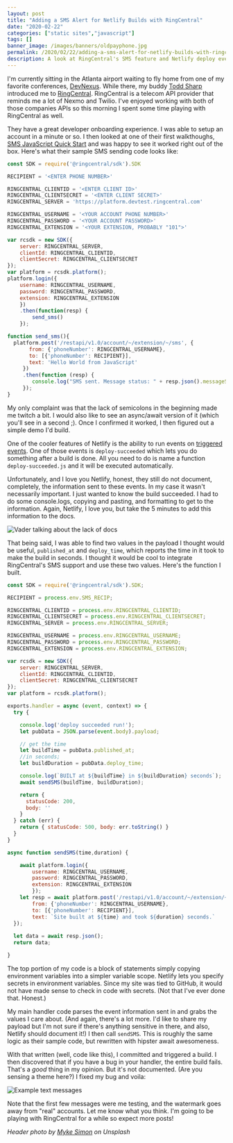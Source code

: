 ```yaml
---
layout: post
title: "Adding a SMS Alert for Netlify Builds with RingCentral"
date: "2020-02-22"
categories: ["static sites","javascript"]
tags: []
banner_image: /images/banners/oldpayphone.jpg
permalink: /2020/02/22/adding-a-sms-alert-for-netlify-builds-with-ringcentral
description: A look at RingCentral's SMS feature and Netlify deploy events.
---
```


I'm currently sitting in the Atlanta airport waiting to fly home from one of my favorite conferences, [DevNexus](https://devnexus.com/). While there, my buddy [Todd Sharp](https://recursive.codes/) introduced me to [RingCentral](https://developers.ringcentral.com/). RingCentral is a telecom API provider that reminds me a lot of Nexmo and Twilio. I've enjoyed working with both of those companies APIs so this morning I spent some time playing with RingCentral as well. 

They have a great developer onboarding experience. I was able to setup an account in a minute or so. I then looked at one of their first walkthoughs, [SMS JavaScript Quick Start](https://developers.ringcentral.com/guide/messaging/quick-start/node) and was happy to see it worked right out of the box. Here's what their sample SMS sending code looks like:

```js
const SDK = require('@ringcentral/sdk').SDK

RECIPIENT = '<ENTER PHONE NUMBER>'

RINGCENTRAL_CLIENTID = '<ENTER CLIENT ID>'
RINGCENTRAL_CLIENTSECRET = '<ENTER CLIENT SECRET>'
RINGCENTRAL_SERVER = 'https://platform.devtest.ringcentral.com'

RINGCENTRAL_USERNAME = '<YOUR ACCOUNT PHONE NUMBER>'
RINGCENTRAL_PASSWORD = '<YOUR ACCOUNT PASSWORD>'
RINGCENTRAL_EXTENSION = '<YOUR EXTENSION, PROBABLY "101">'

var rcsdk = new SDK({
    server: RINGCENTRAL_SERVER,
    clientId: RINGCENTRAL_CLIENTID,
    clientSecret: RINGCENTRAL_CLIENTSECRET
});
var platform = rcsdk.platform();
platform.login({
    username: RINGCENTRAL_USERNAME,
    password: RINGCENTRAL_PASSWORD,
    extension: RINGCENTRAL_EXTENSION
    })
    .then(function(resp) {
        send_sms()
    });

function send_sms(){
  platform.post('/restapi/v1.0/account/~/extension/~/sms', {
       from: {'phoneNumber': RINGCENTRAL_USERNAME},
       to: [{'phoneNumber': RECIPIENT}],
       text: 'Hello World from JavaScript'
     })
     .then(function (resp) {
        console.log("SMS sent. Message status: " + resp.json().messageStatus)
     });
}
```

My only complaint was that the lack of semicolons in the beginning made me twitch a bit. I would also like to see an async/await version of it (which you'll see in a second ;). Once I confirmed it worked, I then figured out a simple demo I'd build.

One of the cooler features of Netlify is the ability to run events on [triggered events](https://docs.netlify.com/functions/trigger-on-events/#available-triggers). One of those events is `deploy-succeeded` which lets you do something after a build is done. All you need to do is name a function `deploy-succeeded.js` and it will be executed automatically.

Unfortunately, and I love you Netlify, honest, they still do not document, completely, the information sent to these events. In my case it wasn't necessarily important. I just wanted to know the build succeeded. I had to do some console.logs, copying and pasting, and formatting to get to the information. Again, Netlify, I love you, but take the 5 minutes to add this information to the docs. 

<img src="https://static.raymondcamden.com/images/2020/02/lackofdocs.jpg" alt="Vader talking about the lack of docs" class="imgborder imgcenter">

That being said, I was able to find two values in the payload I thought would be useful, `published_at` and `deploy_time`, which reports the time in it took to make the build in seconds. I thought it would be cool to integrate RingCentral's SMS support and use these two values. Here's the function I built.

```js
const SDK = require('@ringcentral/sdk').SDK;

RECIPIENT = process.env.SMS_RECIP;

RINGCENTRAL_CLIENTID = process.env.RINGCENTRAL_CLIENTID;
RINGCENTRAL_CLIENTSECRET = process.env.RINGCENTRAL_CLIENTSECRET;
RINGCENTRAL_SERVER = process.env.RINGCENTRAL_SERVER;

RINGCENTRAL_USERNAME = process.env.RINGCENTRAL_USERNAME;
RINGCENTRAL_PASSWORD = process.env.RINGCENTRAL_PASSWORD;
RINGCENTRAL_EXTENSION = process.env.RINGCENTRAL_EXTENSION;

var rcsdk = new SDK({
    server: RINGCENTRAL_SERVER,
    clientId: RINGCENTRAL_CLIENTID,
    clientSecret: RINGCENTRAL_CLIENTSECRET
});
var platform = rcsdk.platform();

exports.handler = async (event, context) => {
  try {

    console.log('deploy succeeded run!');
    let pubData = JSON.parse(event.body).payload;

    // get the time
    let buildTime = pubData.published_at;
    //in seconds;
    let buildDuration = pubData.deploy_time;

    console.log(`BUILT at ${buildTime} in ${buildDuration} seconds`);
    await sendSMS(buildTime, buildDuration);

    return {
      statusCode: 200,
      body: ''
    }
  } catch (err) {
    return { statusCode: 500, body: err.toString() }
  }
}

async function sendSMS(time,duration) {

	await platform.login({
		username: RINGCENTRAL_USERNAME,
		password: RINGCENTRAL_PASSWORD,
		extension: RINGCENTRAL_EXTENSION
		});
	let resp = await platform.post('/restapi/v1.0/account/~/extension/~/sms', {
		from: {'phoneNumber': RINGCENTRAL_USERNAME},
		to: [{'phoneNumber': RECIPIENT}],
		text: `Site built at ${time} and took ${duration} seconds.`
  });
	
  let data = await resp.json();
  return data;

}
```

The top portion of my code is a block of statements simply copying environment variables into a simpler variable scope. Netlify lets you specify secrets in environment variables. Since my site was tied to GitHub, it would not have made sense to check in code with secrets. (Not that I've ever done that. Honest.) 

My main handler code parses the event information sent in and grabs the values I care about. (And again, there's a lot more. I'd like to share my payload but I'm not sure if there's anything sensitive in there, and also, Netlify should document it!) I then call `sendSMS`. This is roughly the same logic as their sample code, but rewritten with hipster await awesomeness. 

With that written (well, code like this), I committed and triggered a build. I then discovered that if you have a bug in your handler, the entire build fails. That's a *good* thing in my opinion. But it's not documented. (Are you sensing a theme here?) I fixed my bug and voila:

<img src="https://static.raymondcamden.com/images/2020/02/sms.png" alt="Example text messages" class="imgborder imgcenter">

Note that the first few messages were me testing, and the watermark goes away from "real" accounts. Let me know what you think. I'm going to be playing with RingCentral for a while so expect more posts!

<i>Header photo by <a href="https://unsplash.com/@myke_simon?utm_source=unsplash&utm_medium=referral&utm_content=creditCopyText">Myke Simon</a> on Unsplash</i>